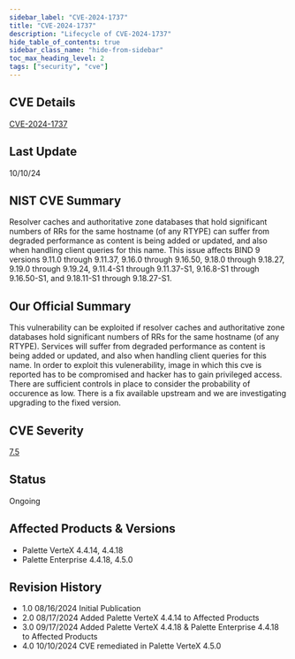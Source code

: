 ```yaml
---
sidebar_label: "CVE-2024-1737"
title: "CVE-2024-1737"
description: "Lifecycle of CVE-2024-1737"
hide_table_of_contents: true
sidebar_class_name: "hide-from-sidebar"
toc_max_heading_level: 2
tags: ["security", "cve"]
---
```


## CVE Details

[CVE-2024-1737](https://nvd.nist.gov/vuln/detail/CVE-2024-1737)

## Last Update

10/10/24

## NIST CVE Summary

Resolver caches and authoritative zone databases that hold significant numbers of RRs for the same hostname (of any
RTYPE) can suffer from degraded performance as content is being added or updated, and also when handling client queries
for this name. This issue affects BIND 9 versions 9.11.0 through 9.11.37, 9.16.0 through 9.16.50, 9.18.0 through
9.18.27, 9.19.0 through 9.19.24, 9.11.4-S1 through 9.11.37-S1, 9.16.8-S1 through 9.16.50-S1, and 9.18.11-S1 through
9.18.27-S1.

## Our Official Summary

This vulnerability can be exploited if resolver caches and authoritative zone databases hold significant numbers of RRs
for the same hostname (of any RTYPE). Services will suffer from degraded performance as content is being added or
updated, and also when handling client queries for this name. In order to exploit this vulenerability, image in which
this cve is reported has to be compromised and hacker has to gain privileged access. There are sufficient controls in
place to consider the probability of occurence as low. There is a fix available upstream and we are investigating
upgrading to the fixed version.

## CVE Severity

[7.5](https://nvd.nist.gov/vuln/detail/CVE-2024-1737)

## Status

Ongoing

## Affected Products & Versions

- Palette VerteX 4.4.14, 4.4.18
- Palette Enterprise 4.4.18, 4.5.0

## Revision History

- 1.0 08/16/2024 Initial Publication
- 2.0 08/17/2024 Added Palette VerteX 4.4.14 to Affected Products
- 3.0 09/17/2024 Added Palette VerteX 4.4.18 & Palette Enterprise 4.4.18 to Affected Products
- 4.0 10/10/2024 CVE remediated in Palette VerteX 4.5.0
